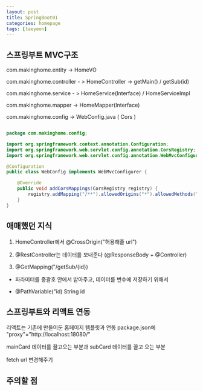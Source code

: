 ```yaml
---
layout: post
title: SpringBoot01
categories: homepage
tags: [taeyeon]
---
```


## 스프링부트 MVC구조 

com.makinghome.entity -> HomeVO

com.makinghome.controller - > HomeController -> getMain() / getSub(id)

com.makinghome.service - > HomeService(Interface) / HomeServiceImpl

com.makinghome.mapper -> HomeMapper(Interface)

com.makinghome.config -> WebConfig.java ( Cors ) 


```1=WebConfig.java

package com.makinghome.config;

import org.springframework.context.annotation.Configuration;
import org.springframework.web.servlet.config.annotation.CorsRegistry;
import org.springframework.web.servlet.config.annotation.WebMvcConfigurer;

@Configuration
public class WebConfig implements WebMvcConfigurer {

	@Override
	public void addCorsMappings(CorsRegistry registry) {
		registry.addMapping("/**").allowedOrigins("*").allowedMethods("GET", "POST");
	}
}
```

## 애매했던 지식

1. HomeController에서 @CrossOrigin("허용해줄 url")

2. @RestController는 데이터를 보내준다 (@ResponseBody + @Controller)

3. @GetMapping("/getSub/{id})

- 파라미터를 중괄호 안에서 받아주고, 데이터를 변수에 저장하기 위해서

- @PathVariable("id) String id
  

## 스프링부트와 리액트 연동

리액트는 기존에 만들어둔 홈페이지 템플릿과 연동 package.json에 "proxy"="http://localhost:18080/"

mainCard 데이터를 끌고오는 부분과 subCard 데이터를 끌고 오는 부분 

fetch url 변경해주기


## 주의할 점



